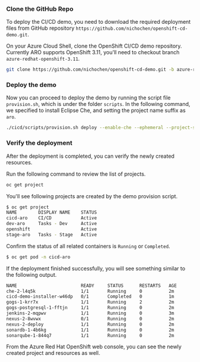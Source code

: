 
### Clone the GitHub Repo 

To deploy the CI/CD demo, you need to download the required deployment files from GitHub repository `https://github.com/nichochen/openshift-cd-demo.git`.

On your Azure Cloud Shell, clone the OpenShift CI/CD demo repository. Currently ARO supports OpenShift 3.11, you'll need to checkout branch `azure-redhat-openshift-3.11`.

```sh
git clone https://github.com/nichochen/openshift-cd-demo.git -b azure-redhat-openshift-3.11 cicd
```

### Deploy the demo 



Now you can proceed to deploy the demo by running the script file `provision.sh`, which is under the folder `scripts`. In the following command, we specified to install Eclipse Che, and setting the project name suffix as `aro`.

```sh
./cicd/scripts/provision.sh deploy --enable-che --ephemeral --project-suffix aro
```

### Verify the deployment

After the deployment is completed, you can verify the newly created resources.


Run the following command to review the list of projects.

```sh
oc get project
```

You'll see following projects are created by the demo provision script.
```sh
$ oc get project
NAME        DISPLAY NAME    STATUS
cicd-aro    CI/CD           Active
dev-aro     Tasks - Dev     Active
openshift                   Active
stage-aro   Tasks - Stage   Active

```

Confirm the status of all related containers is `Running` or `Completed`.

```sh
$ oc get pod -n cicd-aro
```

If the deployment finished successfully, you will see something similar to the following output.
```sh
NAME                        READY     STATUS      RESTARTS   AGE
che-2-l4q5k                 1/1       Running     0          2m
cicd-demo-installer-w46dp   0/1       Completed   0          1m
gogs-1-krr7x                1/1       Running     2          2m
gogs-postgresql-1-fftjn     1/1       Running     0          2m
jenkins-2-mqpwv             1/1       Running     0          3m
nexus-2-8wvwx               0/1       Running     0          2m
nexus-2-deploy              1/1       Running     0          2m
sonardb-1-4b6kg             1/1       Running     0          2m
sonarqube-1-844q7           1/1       Running     0          2m
```

From the Azure Red Hat OpenShift web console, you can see the newly created project and resources as well.

